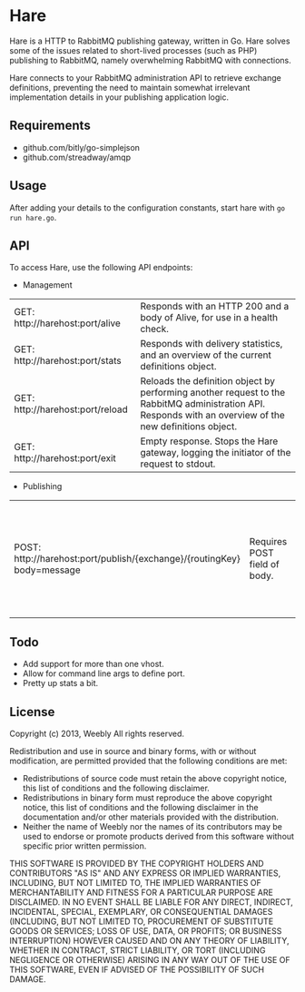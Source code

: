 Hare
====
Hare is a HTTP to RabbitMQ publishing gateway, written in Go.
Hare solves some of the issues related to short-lived processes (such as PHP) publishing to RabbitMQ, namely overwhelming RabbitMQ with connections.

Hare connects to your RabbitMQ administration API to retrieve exchange definitions, preventing the need to maintain somewhat irrelevant implementation details in your publishing application logic.


Requirements
------------
 * github.com/bitly/go-simplejson
 * github.com/streadway/amqp

Usage
-----
After adding your details to the configuration constants, start hare with `go run hare.go`.

API
---
To access Hare, use the following API endpoints:

 * Management
<table>
  <tr>
    <td>GET: http://harehost:port/alive</td>
    <td>Responds with an HTTP 200 and a body of Alive, for use in a health check.</td>
  </tr>
  <tr>
    <td>GET: http://harehost:port/stats</td>
    <td>Responds with delivery statistics, and an overview of the current definitions object.</td>
  </tr>
  <tr>
    <td>GET: http://harehost:port/reload</td>
    <td>Reloads the definition object by performing another request to the RabbitMQ administration API. Responds with an overview of the new definitions object.</td>
  </tr>
  <tr>
    <td>GET: http://harehost:port/exit</td>
    <td>Empty response. Stops the Hare gateway, logging the initiator of the request to stdout.</td>
  </tr>
</table>

 * Publishing
<table>
  <tr>
    <td>POST: http://harehost:port/publish/{exchange}/{routingKey} body=message</td>
    <td>Requires POST field of body.</td>
    <td>On success, HTTP 200.</td>
    <td>On failure, can respond with 404 (exchange not found), 400 (no post), 500 (publishing failure)</td>
  </tr>
</table>

Todo
----
 * Add support for more than one vhost.
 * Allow for command line args to define port.
 * Pretty up stats a bit.

License
-------
Copyright (c) 2013, Weebly
All rights reserved.

Redistribution and use in source and binary forms, with or without
modification, are permitted provided that the following conditions are met:
 * Redistributions of source code must retain the above copyright notice, this list of conditions and the following disclaimer.
 * Redistributions in binary form must reproduce the above copyright notice, this list of conditions and the following disclaimer in the documentation and/or other materials provided with the distribution.
 * Neither the name of Weebly nor the names of its contributors may be used to endorse or promote products derived from this software without specific prior written permission.

THIS SOFTWARE IS PROVIDED BY THE COPYRIGHT HOLDERS AND CONTRIBUTORS "AS IS" AND
ANY EXPRESS OR IMPLIED WARRANTIES, INCLUDING, BUT NOT LIMITED TO, THE IMPLIED
WARRANTIES OF MERCHANTABILITY AND FITNESS FOR A PARTICULAR PURPOSE ARE
DISCLAIMED. IN NO EVENT SHALL <COPYRIGHT HOLDER> BE LIABLE FOR ANY
DIRECT, INDIRECT, INCIDENTAL, SPECIAL, EXEMPLARY, OR CONSEQUENTIAL DAMAGES
(INCLUDING, BUT NOT LIMITED TO, PROCUREMENT OF SUBSTITUTE GOODS OR SERVICES;
LOSS OF USE, DATA, OR PROFITS; OR BUSINESS INTERRUPTION) HOWEVER CAUSED AND
ON ANY THEORY OF LIABILITY, WHETHER IN CONTRACT, STRICT LIABILITY, OR TORT
(INCLUDING NEGLIGENCE OR OTHERWISE) ARISING IN ANY WAY OUT OF THE USE OF THIS
SOFTWARE, EVEN IF ADVISED OF THE POSSIBILITY OF SUCH DAMAGE.
